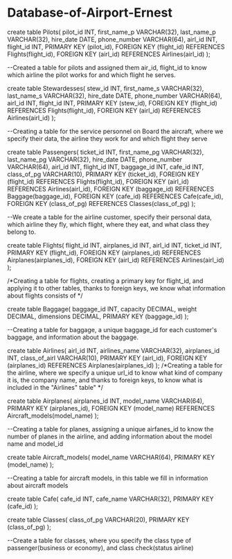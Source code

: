 # Database-of-Airport-Ernest

create table Pilots(
pilot_id INT,
first_name_p VARCHAR(32), 
last_name_p VARCHAR(32),
hire_date DATE,
phone_number VARCHAR(64),
airl_id INT,
flight_id INT,
PRIMARY KEY (pilot_id),
FOREIGN KEY (flight_id) REFERENCES Flights(flight_id),
FOREIGN KEY (airl_id) REFERENCES Airlines(airl_id)
);

--Created a table for pilots and assigned them air_id, flight_id to know which airline the pilot works for and which flight he serves.

create table Stewardesses(
stew_id INT,
first_name_s VARCHAR(32),
last_name_s VARCHAR(32),
hire_date DATE,
phone_number VARCHAR(64),
airl_id INT,
flight_id INT,
PRIMARY KEY (stew_id),
FOREIGN KEY (flight_id) REFERENCES Flights(flight_id),
FOREIGN KEY (airl_id) REFERENCES Airlines(airl_id)
);

--Creating a table for the service personnel on Board the aircraft, where we specify their data, the airline they work for and which flight they serve

create table Passengers(
ticket_id INT,
first_name_pg VARCHAR(32),
last_name_pg VARCHAR(32),
hire_date DATE,
phone_number VARCHAR(64),
airl_id INT,
flight_id INT,
baggage_id INT,
cafe_id INT,
class_of_pg VARCHAR(10),
PRIMARY KEY (ticket_id),
FOREIGN KEY (flight_id) REFERENCES Flights(flight_id),
FOREIGN KEY (airl_id) REFERENCES Airlines(airl_id),
FOREIGN KEY (baggage_id) REFERENCES Baggage(baggage_id),
FOREIGN KEY (cafe_id) REFERENCES Cafe(cafe_id),
FOREIGN KEY (class_of_pg) REFERENCES Classes(class_of_pg)
);

--We create a table for the airline customer, specify their personal data, which airline they fly, which flight, where they eat, and what class they belong to.

create table Flights(
flight_id INT,
airplanes_id INT,
airl_id INT,
ticket_id INT,
PRIMARY KEY (flight_id),
FOREIGN KEY (airplanes_id) REFERENCES Airplanes(airplanes_id),
FOREIGN KEY (airl_id) REFERENCES Airlines(airl_id)
);

/*Creating a table for flights, creating a primary key for flight_id, and applying it to other tables,
thanks to foreign keys, we know what information about flights consists of */

create table Baggage(
baggage_id INT,
capacity DECIMAL,
weight DECIMAL,
dimensions DECIMAL,
PRIMARY KEY (baggage_id)
);

--Creating a table for baggage, a unique baggage_id for each customer's baggage, and information about the baggage.

create table Airlines(
airl_id INT,
airlines_name VARCHAR(32),
airplanes_id INT,
class_of_airl VARCHAR(10),
PRIMARY KEY (airl_id),
FOREIGN KEY (airplanes_id) REFERENCES Airplanes(airplanes_id)
);
/*Creating a table for the airline, where we specify a unique url_id to know what kind of company it is, the company name, 
and thanks to foreign keys, to know what is included in the "Airlines" table" */

create table Airplanes(
airplanes_id INT,
model_name VARCHAR(64),
PRIMARY KEY (airplanes_id),
FOREIGN KEY (model_name) REFERENCES Aircraft_models(model_name)
);

--Creating a table for planes, assigning a unique airfanes_id to know the number of planes in the airline, and adding information about the model name and model_id

create table Aircraft_models( 
model_name VARCHAR(64),
PRIMARY KEY (model_name)
);

--Creating a table for aircraft models, in this table we fill in information about aircraft models 

create table Cafe(
cafe_id INT,
cafe_name VARCHAR(32),
PRIMARY KEY (cafe_id) 
);

create table Classes(
class_of_pg VARCHAR(20),
PRIMARY KEY (class_of_pg)
);

--Create a table for classes, where you specify the class type of passenger(business or economy), and class check(status airline)
